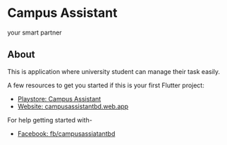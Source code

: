 # Campus Assistant
your smart partner

## About
This is application where university student can manage their task easily.

A few resources to get you started if this is your first Flutter project:

- [Playstore: Campus Assistant](https://play.google.com/store/apps/details?id=com.sofolit.campusassistantbd)
- [Website: campusassistantbd.web.app](https://campusassistantbd.web.app)

For help getting started with-

- [Facebook: fb/campusassiatantbd](https://facebook.com/campusassistantbd)

